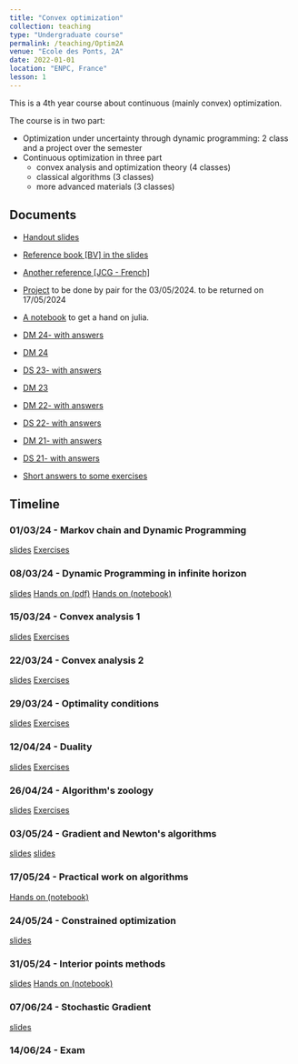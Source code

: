 ```yaml
---
title: "Convex optimization"
collection: teaching
type: "Undergraduate course"
permalink: /teaching/Optim2A
venue: "Ecole des Ponts, 2A"
date: 2022-01-01
location: "ENPC, France"
lesson: 1
---
```


This is a 4th year course about continuous (mainly convex) optimization.

The course is in two part:

- Optimization under uncertainty through dynamic programming: 2 class and a project over the semester
- Continuous optimization in three part
  - convex analysis and optimization theory (4 classes)
  - classical algorithms (3 classes)
  - more advanced materials (3 classes)

## Documents

- [Handout slides](../files/teaching/2A-opti/handout-2A-OC.pdf) 
- [Reference book [BV] in the slides](https://web.stanford.edu/~boyd/cvxbook/)
- [Another reference [JCG - French]](https://hal.archives-ouvertes.fr/hal-03347060)

- [Project](../files/teaching/2A-opti/TP/Dice-trade.pdf) to be done by pair for the 03/05/2024.
 to be returned on 17/05/2024
- [A notebook](../files/teaching/2A-opti/TP/JuMPcrashcourse.ipynb) to get a hand on julia.

- [DM 24- with answers](../files/teaching/2A-opti/DS-DM/DM1-2024-corr.pdf)
- [DM 24](../files/teaching/2A-opti/DS-DM/DM1-2024.pdf)
- [DS 23- with answers](../files/teaching/2A-opti/DS-DM/2023-exam-corr.pdf)
- [DM 23](../files/teaching/2A-opti/DS-DM/DM1-2023.pdf)
- [DM 22- with answers](../files/teaching/2A-opti/DS-DM/DM1-2022-corr.pdf)
- [DS 22- with answers](../files/teaching/2A-opti/DS-DM/2022-exam-corr.pdf)
- [DM 21- with answers](../files/teaching/2A-opti/DS-DM/DM1-2021-corr.pdf)
- [DS 21- with answers](../files/teaching/2A-opti/DS-DM/2021-exam-corr.pdf)

- [Short answers to some exercises](../files/teaching/2A-opti/TD/answered_exercises.pdf)

## Timeline

### 01/03/24 - Markov chain and Dynamic Programming

[slides](../files/teaching/2A-opti/slides/1-DynamicProgramming.pdf)
[Exercises](../files/teaching/2A-opti/TD/1-MDP.pdf)

### 08/03/24 - Dynamic Programming in infinite horizon

[slides](../files/teaching/2A-opti/slides/1-DynamicProgramming.pdf)
[Hands on (pdf)](../files/teaching/2A-opti/TP/Dice-trade.pdf)
[Hands on (notebook)](../files/teaching/2A-opti/TP/TP_Dice_Trading.ipynb)

### 15/03/24 - Convex analysis 1

[slides](../files/teaching/2A-opti/slides/2-Convex.pdf)
[Exercises](../files/teaching/2A-opti/TD/2-Convexity-ex.pdf)

### 22/03/24 - Convex analysis 2

[slides](../files/teaching/2A-opti/slides/2-Convex.pdf)
[Exercises](../files/teaching/2A-opti/TD/2-Convexity-ex.pdf)

### 29/03/24 - Optimality conditions

[slides](../files/teaching/2A-opti/slides/3-OptimalityConditions.pdf)
[Exercises](../files/teaching/2A-opti/TD/3-OptimalityConditions.pdf)

### 12/04/24 - Duality

[slides](../files/teaching/2A-opti/slides/4-duality.pdf)
[Exercises](../files/teaching/2A-opti/TD/4-Duality.pdf)

### 26/04/24 - Algorithm's zoology

[slides](../files/teaching/2A-opti/slides/5-Algorithm.pdf)
[Exercises](../files/teaching/2A-opti/TD/5-Algorithms.pdf)

### 03/05/24 - Gradient and Newton's algorithms

[slides](../files/teaching/2A-opti/slides/6-Gradient.pdf)
[slides](../files/teaching/2A-opti/slides/7-Newton.pdf)

### 17/05/24 - Practical work on algorithms

[Hands on (notebook)](../files/teaching/2A-opti/TP/Gradient_methods_student.ipynb)

### 24/05/24 - Constrained optimization

[slides](../files/teaching/2A-opti/slides/8-Constrained.pdf)

### 31/05/24 - Interior points methods

[slides](../files/teaching/2A-opti/slides/9-IPM.pdf)
[Hands on (notebook)](../files/teaching/2A-opti/TP/IPM.ipynb)

### 07/06/24 - Stochastic Gradient

[slides](../files/teaching/2A-opti/slides/10-SG.pdf)

### 14/06/24 - Exam
